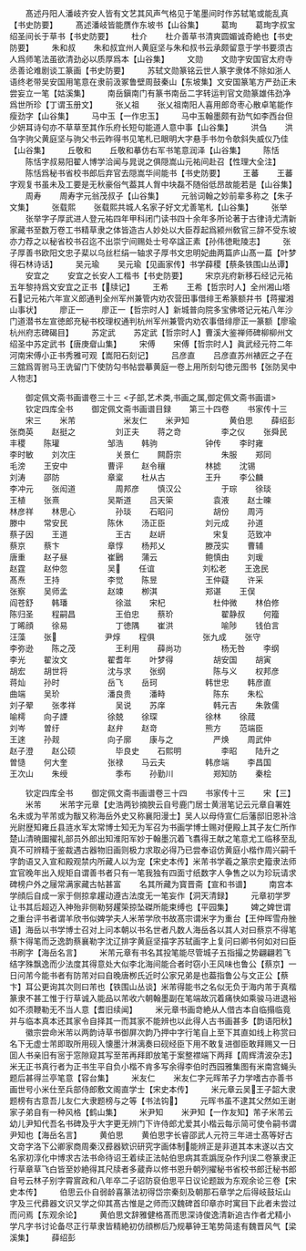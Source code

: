 <!-- { "loadSidebar": true } -->
　　髙述丹阳人潘岐齐安人皆有文艺其风声气格见于笔墨间时作苏轼笔或能乱真【书史防要】
　　髙述潘岐皆能赝作东坡书【山谷集】
　　葛珣
　　葛珣字叔宝绍圣间长于草书【书史防要】
　　杜介
　　杜介善草书清爽圆媚诚奇絶也【书史防要】
　　朱和叔
　　朱和叔宜州人黄庭坚与朱和叔书云承颇留意于学书要须古人爲师笔法虽欲清劲必以质厚爲本【山谷集】
　　文勋
　　文勋字安国官太府寺丞善论难剧谈工篆画【书史防要】
　　苏轼文勋篆铭云世人篆字隶体不除如浙人语终老带吴安国用笔意在隶前汲冢鲁壁周鼓秦山【东坡集】文安国篆笔方严劲正未尝妄立一笔【姑溪集】
　　南岳鎭南门有篆书南岳二字转运判官文勋篆雄伟劲净爲世所珍【丁谓玉册文】
　　张乂祖
　　张乂祖南阳人喜用郎竒枣心散卓笔能作瘦劲字【山谷集】
　　马中玉【一作忠玉】
　　马中玉翰墨颇有劲气如李西台但少妍耳诗句亦不草草至其作乐府长短句能道人意中事【山谷集】
　　洪刍
　　洪刍字驹父黄庭坚与驹父书云昨得书见笔札已眼明大字悬手书勿令欹斜失威仪乃佳【山谷集】
　　丘敬和
　　丘敬和摹仿右军书笔意润泽【山谷集】
　　陈恬
　　陈恬字叔易阳翟人博学洽闻与晁说之俱隠嵩山元祐间赴召【性理大全注】
　　陈恬爲秘书省校书郎后弃官去隠嵩华间能书【书史防要】
　　王蕃
　　王蕃字观复书虽未及工要是无秋豪俗气葢其人胷中块磊不随俗低昂故能若是【山谷集】
　　周寿
　　周寿字元翁茂叔子【山谷集】
　　元翁词翰之妙前辈多称之【朱子文集】
　　张载熙
　　张载熙共城人名家子好文尤善笔札【山谷集】
　　张举
　　张举字子厚武进人登元祐四年甲科闭门读书四十余年多所论著于古律诗尤清新家藏书至数万卷工书精草隶之体皆造古人妙处以大臣荐起爲颍州敎官三辞不受东坡亦力荐之以秘省校书召迄不出崇宁间赐处士号卒諡正素【孙伟徳毗陵志】
　　张子厚善书欧阳文忠子棐以乌丝栏绢一轴求子厚书文忠明妃曲两篇庐山髙一萹【叶梦得石林诗话】
　　吴元瑜
　　吴元瑜【见画家传】书学薛稷【蔡条铁围山丛谭】
　　安宜之
　　安宜之长安人工楷书【书史防要】
　　宋京兆府新移石经记元祐五年黎持爲文安宜之正书【牍记】
　　王希
　　王希【哲宗时人】全州湘山塔石记元祐六年宣义郎通判全州军州兼管内劝农营田事借绯王希篆额幷书【蒋擢湘山事状】
　　廖正一
　　廖正一【哲宗时人】新城普向院多宝佛塔记元祐八年沙门道潜书左宣徳郎充秘书校理权通判杭州军州兼管内劝农事借绯廖正一篆额【廖瑜杭州府志碑碣目】
　　苏定武
　　苏定武【哲宗时人】曹溪大鉴禅师碑柳柳州文绍圣中苏定武书【唐庚睂山集】
　　宋傅
　　宋傅【哲宗时人】眞武经元符二年河南宋傅小正书秀雅可观【嵩阳石刻记】
　　吕彦直
　　吕彦直苏州裱匠之子在三舘爲胥驸马王诜留门下使防勾书帖尝摹黄庭一卷上用所刻勾徳元图书【张防吴中人物志】




　　御定佩文斋书画谱卷三十三
<子部,艺术类,书画之属,御定佩文斋书画谱>
　　钦定四库全书
　　御定佩文斋书画谱目録
　　第三十四卷
　　书家传十三
　　宋三
　　米芾　　　　　　米友仁
　　米尹知　　　　　黄伯思
　　薛绍彭　　　　　张商英
　　赵挺之　　　　　刘正夫
　　蒋之竒　　　　　李之仪
　　张舜民　　　　　丰稷
　　陈瓘　　　　　　邹浩
　　韩驹　　　　　　钟传
　　李时雍　　　　　李时敏
　　刘次庄　　　　　关景仁
　　闗蔚宗　　　　　朱服
　　郑同　　　　　　毛滂
　　王安中　　　　　曹评
　　赵令穰　　　　　林摅
　　沈锡　　　　　　刘涛
　　邵防　　　　　　章楶
　　杜从古　　　　　王升
　　李公麟　　　　　李冲元
　　张闳道　　　　　周邦彦
　　慎汉公　　　　　于琮
　　徐琰　　　　　　王植
　　张熹　　　　　　吴斯道
　　吕天筞　　　　　袁液
　　赵士暕　　　　　林彦祥
　　林思心　　　　　孙琰
　　石昭问　　　　　胡份
　　周沔　　　　　　滕中
　　常安民　　　　　陈休
　　汤正臣　　　　　刘元成
　　孙道　　　　　　蔡子因
　　王道　　　　　　王古
　　赵岍　　　　　　宋复
　　范致冲　　　　　蔡京
　　蔡卞　　　　　　章惇
　　杨邦乂　　　　　滕茂实
　　曹辅　　　　　　唐重
　　赵子昼　　　　　崔鶠
　　蒲云　　　　　　鲍慎由
　　刘瑗　　　　　　赵霆
　　赵仲忽　　　　　吴
　　任谊　　　　　　刘松老
　　王逸民　　　　　髙焘
　　王持　　　　　　李觉
　　陈昱　　　　　　王仲薿
　　许采　　　　　　张察
　　吴师孟　　　　　赵竦
　　栁淇　　　　　　郑谌
　　王俣　　　　　　阎苍舒
　　韩璠　　　　　　徐滋
　　宋杞　　　　　　杜仲微
　　林伯修　　　　　陈归圣
　　程嗣昌　　　　　王伯忠
　　蔡玠　　　　　　翟静叔
　　何籀　　　　　　丁晞顔
　　徐易　　　　　　丁徳隅
　　崔洪　　　　　　喻陟
　　钱伯言　　　　　汪藻
　　张　　　　　　尹焞
　　程俱　　　　　　张九成
　　张守　　　　　　李弥逊
　　陈之茂　　　　　王利用
　　薛尚功　　　　　杨无咎
　　李纲　　　　　　李光
　　翟汝文　　　　　翟耆年
　　叶梦得　　　　　胡安国
　　胡寅　　　　　　胡宏
　　胡世将　　　　　沈与求
　　张纲　　　　　　陈与义
　　权邦彦　　　　　蒋灿
　　孙时　　　　　　岳飞
　　岳珂　　　　　　韩世忠
　　韩彦直　　　　　曲端
　　吴玠　　　　　　潘良贵
　　潘畤　　　　　　陈东
　　朱松　　　　　　刘子翚
　　张孝祥　　　　　吴说
　　苏庠　　　　　　韩元吉
　　朱敦儒　　　　　喻樗
　　向子諲　　　　　徐兢
　　徐琛　　　　　　徐林
　　徐蒇　　　　　　刘岑
　　曽纡　　　　　　赵弁
　　赵竒　　　　　　熊方
　　范端臣　　　　　王逨
　　孙觌　　　　　　向子廓
　　康与之　　　　　严焕
　　周武仲　　　　　赵子澄
　　赵公硕　　　　　毕良史
　　石熙明　　　　　李昭
　　陆升之　　　　　曽慥
　　何大奎　　　　　张禄
　　马云夫　　　　　韩彦端
　　李昌国　　　　　王次山
　　朱绶　　　　　　季布
　　孙勤川　　　　　郑知防
　　秦桧











　　钦定四库全书
　　御定佩文斋书画谱卷三十四
　　书家传十三
　　宋【三】
　　米芾
　　米芾字元章【史浩两钞摘腴云自号鹿门居士黄溍笔记云元章自署姓名未或为芉芾或为黻又称海岳外史又称襄阳漫士】吴人以母侍宣仁后藩邸旧恩补浛光尉歴知雍丘县涟水军太常博士知无为军召为书画学博士赐对便殿上其子友仁所作楚山清暁圗擢礼部员外郎出知淮阳军妙于翰墨沉着飞翥得王献之笔意尤工临移至乱真不可辨精于鉴裁遇古器物旧画则极力求取必得乃已尝奉诏仿黄庭小楷作周兴嗣千字韵语又入宣和殿观禁内所藏人以为宠【宋史本传】米芾书学羲之篆宗史籀隶法师宜官晚年出入规矩自谓善书者只有一笔我独有四面寸纸数字人争售之以为珍玩请求碑榜户外之屦常满家藏古帖甚富
　　名其所藏为寳晋斋【宣和书谱】
　　南宫本学顔后自成一家于侧掠拿趯动遵古法度无一笔妄作【洞天清録】
　　元章初学罗让书其后超迈入神殆非侧勒努趯筞掠坠磔所能束缚也【平园集】
　　婢之婢世谓之重台评书者谓羊欣书似婢学夫人米芾学欣书故髙宗谓米字为重台【王仲晖雪舟脞语】海岳以书学博士召对上问本朝以书名世者凡数人海岳各以其人对曰蔡京不得笔蔡卞得笔而乏逸韵蔡襄勒字沈辽排字黄庭坚描字苏轼画字上复问曰卿书何如对曰臣书刷字【海岳名言】
　　米芾元章有书名其投笔能尽管城子五指撮之势翩翩若飞结字殊飘逸而少法度其得意处大似李北海间能合者时窃小王风味也鲁公【蔡京】一日问芾今能书者有防芾对曰自晚唐栁氏近时公家兄弟是也葢指鲁公与文正公【蔡卞】耳公更询其次则曰芾也【铁围山丛谈】米芾得能书之名似无负于海内芾于真楷篆隶不甚工惟于行草诚入能品以芾收六朝翰墨副在笔端故沉着痛快如乘骏马进退裕如不须鞭勒无不当人意【耆旧续闻】
　　米元章书画竒絶从人借古本自临搨临竟并与临本真本还其家令自择其一而其家不能辨也以此得人古书画甚多【韵语阳秋】
　　徽宗尝命米芾以两韵诗草书御屏次韵乃押中字行笔自上至下其直如线上称赏曰名下无虚士芾即取所用砚入懐墨汁淋漓奏曰砚经臣下用不敢复进御臣敢拜赐又一日囬人书亲旧有宻于窓隙窥其写至芾再拜即放笔于案整襟端下两拜【周辉清波杂志】米无正书真行者为正书生平自负小楷不肯多写余得李伯时西园雅集图有米南宫蝇头题后甚得兰亭笔意【容台集】
　　米友仁
　　米友仁字元晖芾子力学嗜古亦善书画世号小米仕至兵部侍郎敷文阁直学士【宋史本传】
　　米元章云吴王子韶大隶题榜有古意吾儿友仁大隶题榜与之等【书法钩】
　　元晖书虽不逮其父然如王谢家子弟自有一种风格【鹤山集】
　　米尹知
　　米尹知【一作友知】芾子米芾云幼儿尹知代吾名书碑及乎大字更无辨门下许侍郎尤爱其小楷云每示简可使令嗣书谓尹知也【海岳名言】
　　黄伯思
　　黄伯思字长睿邵武人元符三年进士髙等好古文竒字洛下公卿家商周秦汉彛器欵识研究字画体制能辨正是非道其本末遂以古文名家初淳化中博求古法书命待诏王着续正法帖伯思病其乖譌厐杂作刋误二卷篆隶正行草章草飞白皆至妙絶得其尺牍者多蔵弆以修书恩升朝列擢秘书省校书郎迁秘书郎自号云林子别字霄賔政和八年卒二子诏防裒伯思平日议论题跋为东观余论三卷【宋史本传】
　　伯思云仆自弱龄喜篆法初得岱宗秦刻及朝那石章学之后得岐鼓坛山字及三代彞器文识又学之仰其髙古惟是之师而汉魏碑首印章亦时寓目下此者未尝过而问焉【东观余论】
　　黄伯思文辞雅健格髙而思深诗俊逸清新追古作者尤精小学凡字书讨论备尽正行草隶皆精絶初仿顔栁后乃规摹钟王笔势简逺有魏晋风气【梁溪集】
　　薛绍彭
